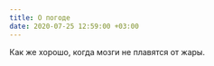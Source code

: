 ```yaml
---
title: О погоде
date: 2020-07-25 12:59:00 +03:00
---
```


Как же хорошо, когда мозги не плавятся от жары.